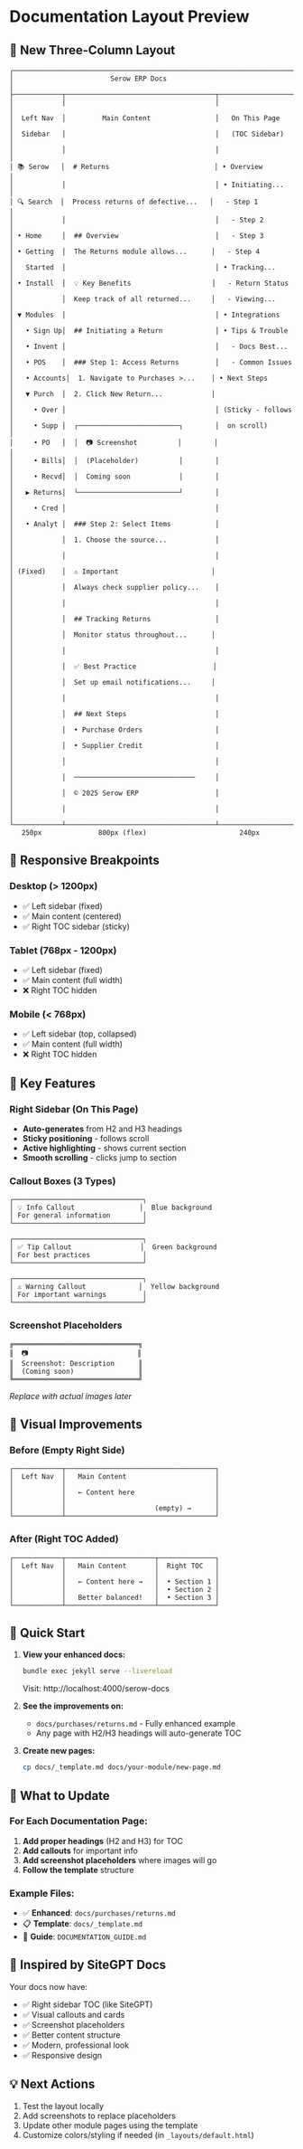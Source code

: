 # Documentation Layout Preview

## 🎨 New Three-Column Layout

```
┌──────────────────────────────────────────────────────────────────────┐
│                        Serow ERP Docs                                │
├────────────┬─────────────────────────────────────┬───────────────────┤
│            │                                     │                   │
│  Left Nav  │         Main Content                │   On This Page    │
│  Sidebar   │                                     │   (TOC Sidebar)   │
│            │                                     │                   │
│ 📚 Serow   │  # Returns                          │ • Overview        │
│            │                                     │ • Initiating...   │
│ 🔍 Search  │  Process returns of defective...   │   - Step 1        │
│            │                                     │   - Step 2        │
│ • Home     │  ## Overview                        │   - Step 3        │
│ • Getting  │  The Returns module allows...      │   - Step 4        │
│   Started  │                                     │ • Tracking...     │
│ • Install  │  💡 Key Benefits                    │   - Return Status │
│            │  Keep track of all returned...     │   - Viewing...    │
│ ▼ Modules  │                                     │ • Integrations    │
│   • Sign Up│  ## Initiating a Return             │ • Tips & Trouble  │
│   • Invent │                                     │   - Docs Best...  │
│   • POS    │  ### Step 1: Access Returns         │   - Common Issues │
│   • Accounts│  1. Navigate to Purchases >...    │ • Next Steps      │
│   ▼ Purch  │  2. Click New Return...            │                   │
│     • Over │                                     │ (Sticky - follows │
│     • Supp │  ┌─────────────────────────┐        │  on scroll)       │
│     • PO   │  │  📷 Screenshot          │        │                   │
│     • Bills│  │  (Placeholder)          │        │                   │
│     • Recvd│  │  Coming soon            │        │                   │
│   ▶ Returns│  └─────────────────────────┘        │                   │
│     • Cred │                                     │                   │
│   • Analyt │  ### Step 2: Select Items           │                   │
│            │  1. Choose the source...            │                   │
│            │                                     │                   │
│ (Fixed)    │  ⚠️ Important                       │                   │
│            │  Always check supplier policy...    │                   │
│            │                                     │                   │
│            │  ## Tracking Returns                │                   │
│            │  Monitor status throughout...      │                   │
│            │                                     │                   │
│            │  ✅ Best Practice                   │                   │
│            │  Set up email notifications...     │                   │
│            │                                     │                   │
│            │  ## Next Steps                      │                   │
│            │  • Purchase Orders                  │                   │
│            │  • Supplier Credit                  │                   │
│            │                                     │                   │
│            │  ──────────────────────────────     │                   │
│            │  © 2025 Serow ERP                   │                   │
│            │                                     │                   │
└────────────┴─────────────────────────────────────┴───────────────────┘
   250px              800px (flex)                       240px
```

## 📱 Responsive Breakpoints

### Desktop (> 1200px)
- ✅ Left sidebar (fixed)
- ✅ Main content (centered)
- ✅ Right TOC sidebar (sticky)

### Tablet (768px - 1200px)
- ✅ Left sidebar (fixed)
- ✅ Main content (full width)
- ❌ Right TOC hidden

### Mobile (< 768px)
- ✅ Left sidebar (top, collapsed)
- ✅ Main content (full width)
- ❌ Right TOC hidden

## 🎯 Key Features

### Right Sidebar (On This Page)
- **Auto-generates** from H2 and H3 headings
- **Sticky positioning** - follows scroll
- **Active highlighting** - shows current section
- **Smooth scrolling** - clicks jump to section

### Callout Boxes (3 Types)
```
┌────────────────────────────────┐
│ 💡 Info Callout                │  Blue background
│ For general information        │
└────────────────────────────────┘

┌────────────────────────────────┐
│ ✅ Tip Callout                 │  Green background
│ For best practices             │
└────────────────────────────────┘

┌────────────────────────────────┐
│ ⚠️ Warning Callout             │  Yellow background
│ For important warnings         │
└────────────────────────────────┘
```

### Screenshot Placeholders
```
╔═══════════════════════════════╗
║  📷                           ║
║  Screenshot: Description      ║
║  (Coming soon)                ║
╚═══════════════════════════════╝
```
*Replace with actual images later*

## 🎨 Visual Improvements

### Before (Empty Right Side)
```
┌────────────┬─────────────────────────────────────┐
│  Left Nav  │   Main Content                      │
│            │                                     │
│            │   ← Content here                    │
│            │                                     │
│            │                      (empty) →      │
└────────────┴─────────────────────────────────────┘
```

### After (Right TOC Added)
```
┌────────────┬──────────────────────┬──────────────┐
│  Left Nav  │   Main Content       │  Right TOC   │
│            │                      │              │
│            │   ← Content here →   │  • Section 1 │
│            │                      │  • Section 2 │
│            │   Better balanced!   │  • Section 3 │
└────────────┴──────────────────────┴──────────────┘
```

## 🚀 Quick Start

1. **View your enhanced docs:**
   ```bash
   bundle exec jekyll serve --livereload
   ```
   Visit: http://localhost:4000/serow-docs

2. **See the improvements on:**
   - `docs/purchases/returns.md` - Fully enhanced example
   - Any page with H2/H3 headings will auto-generate TOC

3. **Create new pages:**
   ```bash
   cp docs/_template.md docs/your-module/new-page.md
   ```

## 📝 What to Update

### For Each Documentation Page:

1. **Add proper headings** (H2 and H3) for TOC
2. **Add callouts** for important info
3. **Add screenshot placeholders** where images will go
4. **Follow the template** structure

### Example Files:
- ✅ **Enhanced**: `docs/purchases/returns.md`
- 📋 **Template**: `docs/_template.md`
- 📖 **Guide**: `DOCUMENTATION_GUIDE.md`

## 🎯 Inspired by SiteGPT Docs

Your docs now have:
- ✅ Right sidebar TOC (like SiteGPT)
- ✅ Visual callouts and cards
- ✅ Screenshot placeholders
- ✅ Better content structure
- ✅ Modern, professional look
- ✅ Responsive design

## 💡 Next Actions

1. Test the layout locally
2. Add screenshots to replace placeholders
3. Update other module pages using the template
4. Customize colors/styling if needed (in `_layouts/default.html`)
